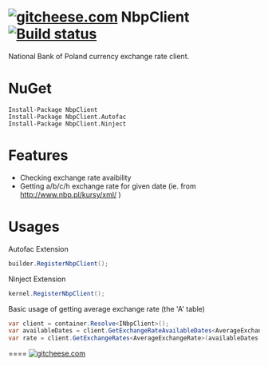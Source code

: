# [![gitcheese.com](https://api.gitcheese.com/v1/projects/a15dafcc-ff41-4f50-864d-5441511d3859/badges)](https://www.gitcheese.com/app/#/projects/a15dafcc-ff41-4f50-864d-5441511d3859/pledges/create) NbpClient [![Build status](https://ci.appveyor.com/api/projects/status/m0brfye6kv3qlelj/branch/master?retina=true)](https://ci.appveyor.com/project/mgibas/nbpclient/branch/master)

National Bank of Poland currency exchange rate client.

NuGet
====
```
Install-Package NbpClient
Install-Package NbpClient.Autofac
Install-Package NbpClient.Ninject
```
Features
====
* Checking exchange rate avaibility
* Getting a/b/c/h exchange rate for given date (ie. from http://www.nbp.pl/kursy/xml/ )

Usages
====
Autofac Extension
```csharp
builder.RegisterNbpClient();
```

Ninject Extension
```csharp
kernel.RegisterNbpClient();
```

Basic usage of getting average exchange rate (the 'A' table)
```csharp
var client = container.Resolve<INbpClient>();
var availableDates = client.GetExchangeRateAvailableDates<AverageExchangeRate>();
var rate = client.GetExchangeRates<AverageExchangeRate>(availableDates.First());
```

====
[![gitcheese.com](https://api.gitcheese.com/v1/projects/a15dafcc-ff41-4f50-864d-5441511d3859/badges)](https://www.gitcheese.com/app/#/projects/a15dafcc-ff41-4f50-864d-5441511d3859/pledges/create)
